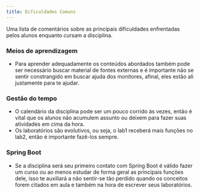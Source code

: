 ```yaml
---
title: Dificuldades Comuns
---
```


Uma lista de comentários sobre as principais dificuldades enfrentadas pelos alunos enquanto cursam a disciplina.

### Meios de aprendizagem

- Para aprender adequadamente os conteúdos abordados também pode ser necessário buscar material de fontes externas e é importante não se sentir constrangido em buscar ajuda dos monitores, afinal, eles estão ali justamente para te ajudar.

### Gestão do tempo

- O calendário da disciplina pode ser um pouco corrido às vezes, então é vital que os alunos não acumulem assunto ou deixem para fazer suas atividades em cima da hora.
- Os laboratórios são evolutivos, ou seja, o lab1 receberá mais funções no lab2, então é importante fazê-los sempre.

### Spring Boot

- Se a disciplina será seu primeiro contato com Spring Boot é válido fazer um curso ou ao menos estudar de forma geral as principais funções dele, isso te auxiliará a não sentir-se tão perdido quando os conceitos forem citados em aula e também na hora de escrever seus laboratórios.
